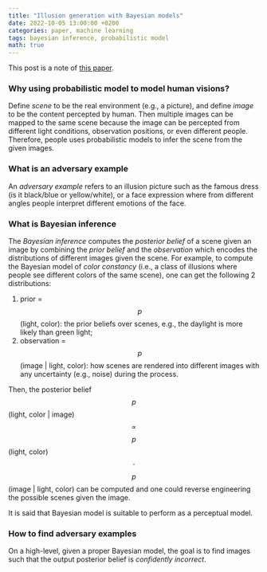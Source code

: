 ```yaml
---
title: "Illusion generation with Bayesian models"
date: 2022-10-05 13:00:00 +0200
categories: paper, machine learning
tags: bayesian inference, probabilistic model
math: true
---
```


This post is a note of [this paper](https://dl.acm.org/doi/10.1145/3528233.3530715).

### Why using probabilistic model to model human visions?

Define *scene* to be the real environment (e.g., a picture), and define *image* to be the content percepted by human.
Then multiple images can be mapped to the same scene because the image can be percepted from different light conditions, observation positions, or even different people.
Therefore, people uses probabilistic models to infer the scene from the given images.

### What is an adversary example

An *adversary example* refers to an illusion picture such as the famous dress (is it black/blue or yellow/white), or a face expression where from different angles people interpret different emotions of the face.

### What is Bayesian inference

The *Bayesian inference* computes the *posterior belief* of a scene given an image by combining the *prior belief* and the *observation* which encodes the distributions of different images given the scene.
For example, to compute the Bayesian model of *color constancy* (i.e., a class of illusions where people see different colors of the same scene), one can get the following 2 distributions:

1. prior = $$p$$(light, color): the prior beliefs over scenes, e.g., the daylight is more likely than green light;
2. observation = $$p$$(image \| light, color): how scenes are rendered into different images with any uncertainty (e.g., noise) during the process.

Then, the posterior belief $$p$$(light, color \| image) $$\propto$$ $$p$$(light, color) $$\cdot$$ $$p$$(image \| light, color) can be computed and one could reverse engineering the possible scenes given the image. 

It is said that Bayesian model is suitable to perform as a perceptual model.

### How to find adversary examples

On a high-level, given a proper Bayesian model, the goal is to find images such that the output posterior belief is *confidently incorrect*.
